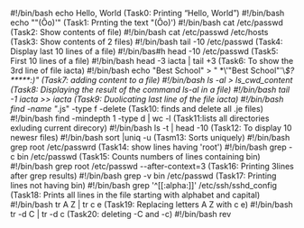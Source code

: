 #!/bin/bash
echo Hello, World (Task0: Printing “Hello, World”)
#!/bin/bash
echo "\"(Ôo)'" (Task1: Prnting the text "(Ôo)')
#!/bin/bash
cat /etc/passwd (Task2: Show contents of file)
#!/bin/bash
cat /etc/passwd /etc/hosts (Task3: Show contents of 2 files)
#!/bin/bash
tail -10 /etc/passwd (Task4: Display last 10 lines of a file)
#!/bin/bas#h
head -10 /etc/passwd (Task5: First 10 lines of a file)
#!/bin/bash
head -3 iacta | tail +3 (Task6: To show the 3rd line of file iacta)
#!/bin/bash
echo "Best School" > " \*\\'"Best School"\'\\*$\?\*\*\*\*\*:)"  (Task7: adding content to a file) 
#!/bin/bash
ls -al > ls_cwd_content (Task8: Displaying the result of the command ls-al in a file)
#!/bin/bash
tail -1 iacta >> iacta (Task9: Duolicating last line of the file iacta)
#!/bin/bash
find -name "*.js" -type f -delete  (Task10: finds and delete all .je files)
#!/bin/bash
find -mindepth 1 -type d | wc -l  (Task11:lists all directories exluding current direcory) 
#!/bin/bash
ls -t | head -10 (Task12: To display 10 newesr files) 
#!/bin/bash
sort |uniq -u (Tasm13: Sorts uniquely)
#!/bin/bash
grep root /etc/passwrd (Task14: show lines having 'root')
#!/bin/bash
grep -c bin /etc/passwd (Task15: Counts numbers of lines containing bin) 
#!/bin/bash
grep root /etc/passwd --after-context=3 (Task16: Printing 3lines after grep results) 
#!/bin/bash
grep -v bin /etc/passwd  (Task17: Printing lines not having bin) 
#!/bin/bash
grep '^[[:alpha:]]' /etc/ssh/sshd_config  (Task18: Prints all lines in the file starting with alphabet and capital) 
#!/bin/bash
tr A Z | tr c e  (Task19: Replacing letters A Z with c e)
#!/bin/bash
tr -d C | tr -d c (Task20: deleting -C and -c) 
#!/bin/bash
rev 

